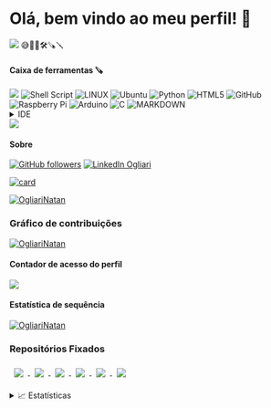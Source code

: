 # Olá, bem vindo ao meu perfil! 👋

<img src="https://img.shields.io/github/license/OgliariNatan/OgliariNatan?color=violet&style=plastic" />
😅🌱🔭🛠🪚🪛

#### Caixa de ferramentas 🪚
<img src="https://img.shields.io/badge/C-00599C?style=for-the-badge&logo=c&logoColor=white" />
<img alt="Shell Script" src="https://img.shields.io/badge/shell_script-%23121011.svg?style=for-the-badge&logo=gnu-bash&logoColor=white"/> <img alt="LINUX" src="https://img.shields.io/badge/Linux-E34F26?style=for-the-badge&logo=linux&logoColor=black" /> <img alt="Ubuntu" src="https://img.shields.io/badge/Ubuntu-E95420?style=for-the-badge&logo=ubuntu&logoColor=white" /> <img alt="Python" src="https://img.shields.io/badge/python-%2314354C.svg?style=for-the-badge&logo=python&logoColor=white"/> <img alt="HTML5" src="https://img.shields.io/badge/HTML-239120?style=for-the-badge&logo=html5&logoColor=white"/> <img alt="GitHub" src="https://img.shields.io/badge/github-%23121011.svg?style=for-the-badge&logo=github&logoColor=white"/> <img alt="Raspberry Pi" src="https://img.shields.io/badge/-RaspberryPi-C51A4A?style=for-the-badge&logo=Raspberry-Pi"/> <img alt="Arduino" src="https://img.shields.io/badge/-Arduino-00979D?style=for-the-badge&logo=Arduino&logoColor=white"/> <img alt="C" src="https://img.shields.io/badge/C-00599C?style=for-the-badge&logo=c&logoColor=white"/> <img alt="MARKDOWN" src="https://img.shields.io/badge/Markdown-000000?style=for-the-badge&logo=markdown&logoColor=white"/>

<details>
<summary> IDE </summary>
<img alt="ATOM" src="https://img.shields.io/badge/Atom-66595C?style=for-the-badge&logo=Atom&logoColor=white"/> <img alt="COLAB" src="https://img.shields.io/badge/Colab-F9AB00?style=for-the-badge&logo=googlecolab&color=525252"/> <img alt="PYCHARM" src="https://img.shields.io/badge/PyCharm-000000.svg?&style=for-the-badge&logo=PyCharm&logoColor=white"/> <img alt="Visual Studio" src="https://img.shields.io/badge/Visual_Studio-5C2D91?style=for-the-badge&logo=visual%20studio&logoColor=white"/> <img src="https://img.shields.io/github/watchers/OgliariNatan/Programa-o_em_Python.svg"/>
</details>

<img src="https://github-readme-stats.vercel.app/api/top-langs/?username=OgliariNatan&theme=blue-green"/>

#### Sobre

[![GitHub followers](https://img.shields.io/github/followers/Ogliarinatan?label=GitHub&logo=Github&style=for-the-badge)](https://github.com/Ogliarinatan/)
 [![LinkedIn Ogliari](https://img.shields.io/badge/LinkedIn-0077B5?style=for-the-badge&logo=linkedin&logoColor=white)](https://br.linkedin.com/in/natan-ogliari-526591bb)


[![card](https://github-readme-stats.vercel.app/api?username=OgliariNatan&theme=dark&show_icons=true)](https://github.com/anuraghazra/github-readme-stats)

[![OgliariNatan](https://github-profile-trophy.vercel.app/?username=OgliariNatan)](https://github-profile-trophy.vercel.app/?username=OgliariNatan&theme=dark)


### Gráfico de contribuições
[![OgliariNatan](https://github-profile-summary-cards.vercel.app/api/cards/profile-details?username=OgliariNatan)](https://github-profile-summary-cards.vercel.app/api/cards/profile-details?username=OgliariNatan&theme=dracula)

#### Contador de acesso do perfil
<img src="https://hits.seeyoufarm.com/api/count/incr/badge.svg?url=https%3A%2F%2Fgithub.com%2FOgliariNatan1212%2Fhit-counter" />

#### Estatística de sequência

[![OgliariNatan](https://github-readme-streak-stats.herokuapp.com/?user=OgliariNatan)](https://github-readme-streak-stats.herokuapp.com/?user=OgliariNatan&theme=cobalt)


### Repositórios Fixados

<a href="https://github.com/OgliariNatan/ng-limeade">  <img align="center" style="margin:0.5rem" src="https://github-readme-stats.vercel.app/api/pin/?username=OgliariNatan&repo=zeniteSolar&title_color=ffffff&text_color=c9cacc&icon_color=4AB197&bg_color=1A2B34" /> </a>
<a href="https://github.com/OgliariNatan/ng-limeade">  <img align="center" style="margin:0.5rem" src="https://github-readme-stats.vercel.app/api/pin/?username=OgliariNatan&repo=Template-UNOPAR&title_color=ffffff&text_color=c9cacc&icon_color=4AB197&bg_color=1A2B34" /> </a>
<a href="https://github.com/OgliariNatan/ng-limeade">  <img align="center" style="margin:0.5rem" src="https://github-readme-stats.vercel.app/api/pin/?username=OgliariNatan&repo=rotina_backup&title_color=ffffff&text_color=c9cacc&icon_color=4AB197&bg_color=1A2B34" /> </a>
<a href="https://github.com/OgliariNatan/ng-limeade">  <img align="center" style="margin:0.5rem" src="https://github-readme-stats.vercel.app/api/pin/?username=OgliariNatan&repo=Programa-o_em_Python&title_color=ffffff&text_color=c9cacc&icon_color=4AB197&bg_color=1A2B34" /> </a>
<a href="https://github.com/OgliariNatan/ng-limeade">  <img align="center" style="margin:0.5rem" src="https://github-readme-stats.vercel.app/api/pin/?username=OgliariNatan&repo=-ScientificComputing&title_color=ffffff&text_color=c9cacc&icon_color=4AB197&bg_color=1A2B34" /> </a>
<a href="https://github.com/OgliariNatan/ng-limeade">  <img align="center" style="margin:0.5rem" src="https://github-readme-stats.vercel.app/api/pin/?username=OgliariNatan&repo=projetointegrador_II&title_color=ffffff&text_color=c9cacc&icon_color=4AB197&bg_color=1A2B34" /> </a>


<details>
<summary>📈 Estatísticas </summary>
<br>
Minhas estatísticas do GitHub

![](http://github-profile-summary-cards.vercel.app/api/cards/profile-details?username=OgliariNatan&theme=dracula)

![](http://github-profile-summary-cards.vercel.app/api/cards/repos-per-language?username=OgliariNatan&theme=dracula)
![](http://github-profile-summary-cards.vercel.app/api/cards/most-commit-language?username=OgliariNatan&theme=dracula)

<br>

<a href="https://github.com/OgliariNatan">
    <img src="https://github-stats-alpha.vercel.app/api?username=OgliariNatan&cc=22272e&tc=37BCF6&ic=fff&bc=0000">
</a>

</details>
